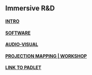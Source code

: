 ## Immersive R&D



#### [INTRO](intro.md)

#### [SOFTWARE](software.md)

#### [AUDIO-VISUAL](audiovisual.md)

#### [PROJECTION MAPPING | WORKSHOP](projectionmappingmillumin.md)



#### [LINK TO PADLET](https://padlet.com/soupcollective/t5tvfkzb5a4f)

